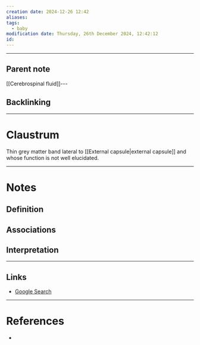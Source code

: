 ```yaml
---
creation date: 2024-12-26 12:42
aliases: 
tags:
  - baby
modification date: Thursday, 26th December 2024, 12:42:12
id:
---
```

---

## Parent note
[[Cerebrospinal fluid]]---
## Backlinking


---
# Claustrum
Thin grey matter band lateral to [[External capsule|external capsule]] and whose function is not well elucidated.

---
# Notes

## Definition

## Associations

## Interpretation

---
## Links
- [Google Search](https://www.google.com/search?q=Claustrum)

---
# References
+ 